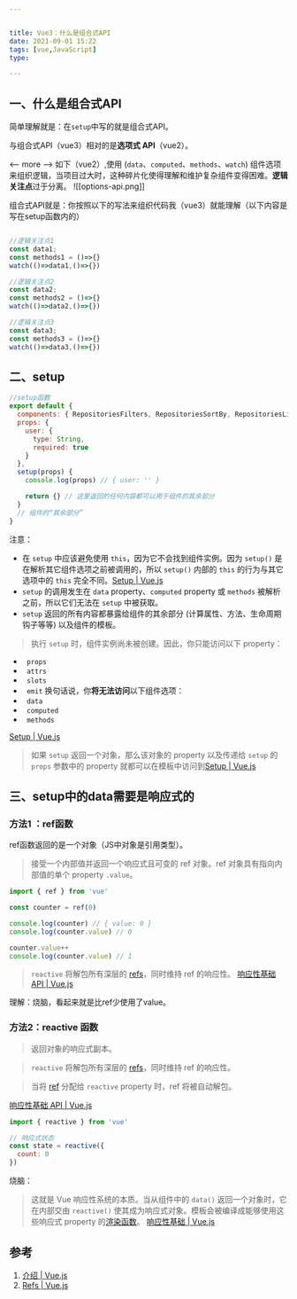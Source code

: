 ```yaml
---


title: Vue3：什么是组合式API
date: 2021-09-01 15:22
tags: [vue,JavaScript]
type:

---
```



## 一、什么是组合式API

简单理解就是：在`setup`中写的就是组合式API。

与组合式API（vue3）相对的是**选项式 API**（vue2）。

<-- more -->
如下（vue2）,使用 (`data`、`computed`、`methods`、`watch`) 组件选项来组织逻辑，当项目过大时，这种碎片化使得理解和维护复杂组件变得困难。**逻辑关注点**过于分离。
![[options-api.png]]

组合式API就是：你按照以下的写法来组织代码我（vue3）就能理解（以下内容是写在setup函数内的）

```javascript

//逻辑关注点1
const data1;
const methods1 = ()=>{}
watch(()=>data1,()=>{})

//逻辑关注点2
const data2;
const methods2 = ()=>{}
watch(()=>data2,()=>{})

//逻辑关注点3
const data3;
const methods3 = ()=>{}
watch(()=>data3,()=>{})
```


## 二、setup

```javascript
//setup函数
export default {
  components: { RepositoriesFilters, RepositoriesSortBy, RepositoriesList },
  props: {
    user: {
      type: String,
      required: true
    }
  },
  setup(props) {
    console.log(props) // { user: '' }

    return {} // 这里返回的任何内容都可以用于组件的其余部分
  }
  // 组件的“其余部分”
}
```

注意：

- 在 `setup` 中应该避免使用 `this`，因为它不会找到组件实例。因为 `setup()` 是在解析其它组件选项之前被调用的，所以 `setup()` 内部的 `this` 的行为与其它选项中的 `this` 完全不同。[Setup | Vue.js](https://v3.cn.vuejs.org/guide/composition-api-setup.html#%E4%BD%BF%E7%94%A8-this)
- `setup` 的调用发生在 `data` property、`computed` property 或 `methods` 被解析之前，所以它们无法在 `setup` 中被获取。
- `setup` 返回的所有内容都暴露给组件的其余部分 (计算属性、方法、生命周期钩子等等) 以及组件的模板。

> 执行 `setup` 时，组件实例尚未被创建。因此，你只能访问以下 property：
-   `props`
-   `attrs`
-   `slots`
-   `emit`
换句话说，你**将无法访问**以下组件选项：
-   `data`
-   `computed`
-   `methods`


[Setup | Vue.js](https://v3.cn.vuejs.org/guide/composition-api-setup.html#%E8%AE%BF%E9%97%AE%E7%BB%84%E4%BB%B6%E7%9A%84-property)

> 如果 `setup` 返回一个对象，那么该对象的 property 以及传递给 `setup` 的 `props` 参数中的 property 就都可以在模板中访问到[Setup | Vue.js](https://v3.cn.vuejs.org/guide/composition-api-setup.html#%E7%BB%93%E5%90%88%E6%A8%A1%E6%9D%BF%E4%BD%BF%E7%94%A8)



## 三、setup中的data需要是响应式的


### 方法1 ：ref函数

ref函数返回的是一个对象（JS中对象是引用类型）。

> 接受一个内部值并返回一个响应式且可变的 ref 对象。ref 对象具有指向内部值的单个 property `.value`。


```javascript
import { ref } from 'vue'

const counter = ref(0)

console.log(counter) // { value: 0 }
console.log(counter.value) // 0

counter.value++
console.log(counter.value) // 1
```

> `reactive` 将解包所有深层的 [refs](https://v3.cn.vuejs.org/api/refs-api.html#ref)，同时维持 ref 的响应性。
[响应性基础 API | Vue.js](https://v3.cn.vuejs.org/api/basic-reactivity.html#reactive)


理解：烧脑，看起来就是比ref少使用了value。


### 方法2：reactive 函数

> 返回对象的响应式副本。


> `reactive` 将解包所有深层的 [refs](https://v3.cn.vuejs.org/api/refs-api.html#ref)，同时维持 ref 的响应性。


> 当将 [ref](https://v3.cn.vuejs.org/api/refs-api.html#ref) 分配给 `reactive` property 时，ref 将被自动解包。


[响应性基础 API | Vue.js](https://v3.cn.vuejs.org/api/basic-reactivity.html#%E5%93%8D%E5%BA%94%E6%80%A7%E5%9F%BA%E7%A1%80-api)

```javascript
import { reactive } from 'vue'

// 响应式状态
const state = reactive({
  count: 0
})
```

烧脑：

> 这就是 Vue 响应性系统的本质。当从组件中的 `data()` 返回一个对象时，它在内部交由 `reactive()` 使其成为响应式对象。模板会被编译成能够使用这些响应式 property 的[渲染函数](https://v3.cn.vuejs.org/guide/render-function.html)。
[响应性基础 | Vue.js](https://v3.cn.vuejs.org/guide/reactivity-fundamentals.html#%E5%A3%B0%E6%98%8E%E5%93%8D%E5%BA%94%E5%BC%8F%E7%8A%B6%E6%80%81)



## 参考

1. [介绍 | Vue.js](https://v3.cn.vuejs.org/guide/composition-api-introduction.html#%E7%BB%84%E5%90%88%E5%BC%8F-api-%E5%9F%BA%E7%A1%80)
2. [Refs | Vue.js](https://v3.cn.vuejs.org/api/refs-api.html#isref)
